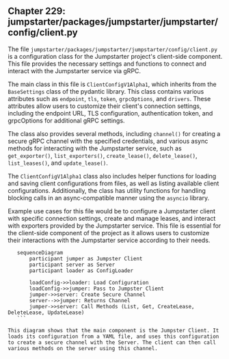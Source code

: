## Chapter 229: jumpstarter/packages/jumpstarter/jumpstarter/config/client.py

 The file `jumpstarter/packages/jumpstarter/jumpstarter/config/client.py` is a configuration class for the Jumpstarter project's client-side component. This file provides the necessary settings and functions to connect and interact with the Jumpstarter service via gRPC.

   The main class in this file is `ClientConfigV1Alpha1`, which inherits from the `BaseSettings` class of the pydantic library. This class contains various attributes such as `endpoint`, `tls`, `token`, `grpcOptions`, and `drivers`. These attributes allow users to customize their client's connection settings, including the endpoint URL, TLS configuration, authentication token, and grpcOptions for additional gRPC settings.

   The class also provides several methods, including `channel()` for creating a secure gRPC channel with the specified credentials, and various async methods for interacting with the Jumpstarter service, such as `get_exporter()`, `list_exporters()`, `create_lease()`, `delete_lease()`, `list_leases()`, and `update_lease()`.

   The `ClientConfigV1Alpha1` class also includes helper functions for loading and saving client configurations from files, as well as listing available client configurations. Additionally, the class has utility functions for handling blocking calls in an async-compatible manner using the `asyncio` library.

   Example use cases for this file would be to configure a Jumpstarter client with specific connection settings, create and manage leases, and interact with exporters provided by the Jumpstarter service. This file is essential for the client-side component of the project as it allows users to customize their interactions with the Jumpstarter service according to their needs.

 ```mermaid
    sequenceDiagram
        participant jumper as Jumpster Client
        participant server as Server
        participant loader as ConfigLoader

        loadConfig->>loader: Load Configuration
        loadConfig->>jumper: Pass to Jumpster Client
        jumper->>server: Create Secure Channel
        server-->>jumper: Returns Channel
        jumper->>server: Call Methods (List, Get, CreateLease, DeleteLease, UpdateLease)
    ```

This diagram shows that the main component is the Jumpster Client. It loads its configuration from a YAML file, and uses this configuration to create a secure channel with the Server. The client can then call various methods on the server using this channel.